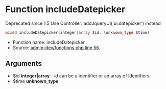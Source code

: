 Function includeDatepicker
===========================

Deprecated since 1.5
Use Controller::addJqueryUi(&#039;ui.datepicker&#039;) instead



```php
mixed includeDatepicker(integer|array $id, \unknown_type $time)
```

* Function name: includeDatepicker
* Source: [admin-dev/functions.php line 56](https://github.com/PrestaShop/PrestaShop/blob/1.6.0.2/admin-dev/functions.php#L56).

Arguments
---------

* $id **integer|array** - id can be a identifier or an array of identifiers
* $time **unknown_type**

